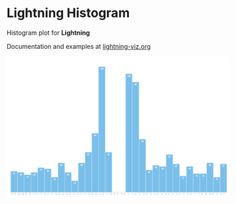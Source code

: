 # Lightning Histogram

Histogram plot for **Lightning**

Documentation and examples at [lightning-viz.org](http://lightning-viz.org/documentation)

[![histogram](https://raw.githubusercontent.com/lightning-viz/lightning-default-index/master/images/histogram.png)](https://github.com/lightning-viz/lightning-histogram)
